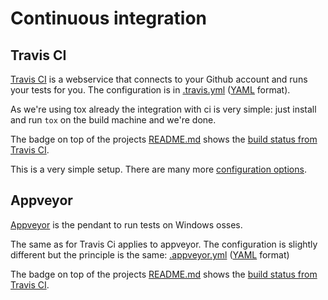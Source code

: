 # Continuous integration

## Travis CI

[Travis CI](https://travis-ci.org/) is a webservice that connects to your Github account and runs your tests for you. The configuration is in [.travis.yml](https://github.com/obestwalter/mau-mau/tree/master/.travis.yml) ([YAML](https://en.wikipedia.org/wiki/YAML) format).

As we're using tox already the integration with ci is very simple: just install and run `tox` on the build machine and we're done.

The badge on top of the projects [README.md](https://github.com/obestwalter/mau-mau/blob/4.0.0/README.md) shows the [build status from Travis CI](https://travis-ci.org/obestwalter/mau-mau).

This is a very simple setup. There are many more [configuration options](https://docs.travis-ci.com/user/languages/python).

## Appveyor

[Appveyor](https://www.appveyor.com/) is the pendant to run tests on Windows osses.

The same as for Travis Ci applies to appveyor. The configuration is slightly different but the principle is the same: [.appveyor.yml](https://github.com/obestwalter/mau-mau/tree/master/.appveyor.yml) ([YAML](https://en.wikipedia.org/wiki/YAML) format)

The badge on top of the projects [README.md](https://github.com/obestwalter/mau-mau/blob/4.0.0/README.md) shows the [build status from Travis CI](https://ci.appveyor.com/project/obestwalter/mau-mau).
